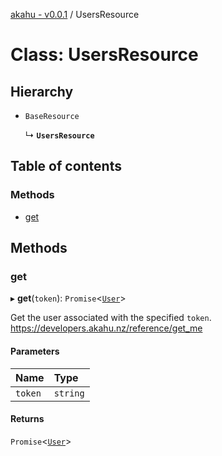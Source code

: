 [akahu - v0.0.1](../README.md) / UsersResource

# Class: UsersResource

## Hierarchy

- `BaseResource`

  ↳ **`UsersResource`**

## Table of contents

### Methods

- [get](UsersResource.md#get)

## Methods

### get

▸ **get**(`token`): `Promise`<[`User`](../modules/models.md#user)\>

Get the user associated with the specified `token`.
https://developers.akahu.nz/reference/get_me

#### Parameters

| Name | Type |
| :------ | :------ |
| `token` | `string` |

#### Returns

`Promise`<[`User`](../modules/models.md#user)\>
